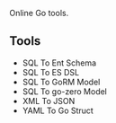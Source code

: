 Online Go tools.

## Tools
* SQL To Ent Schema
* SQL To ES DSL
* SQL To GoRM Model
* SQL To go-zero Model
* XML To JSON
* YAML To Go Struct

